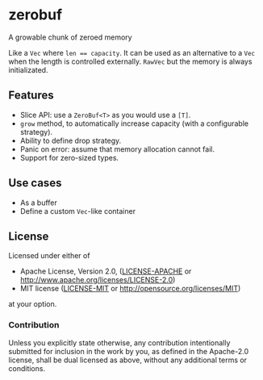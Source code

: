 # zerobuf
A growable chunk of zeroed memory

Like a `Vec` where `len == capacity`.
It can be used as an alternative to a `Vec` when the length is controlled externally.
`RawVec` but the memory is always initializated.

## Features

* Slice API: use a `ZeroBuf<T>` as you would use a `[T]`.
* `grow` method, to automatically increase capacity (with a configurable strategy).
* Ability to define drop strategy.
* Panic on error: assume that memory allocation cannot fail.
* Support for zero-sized types.

## Use cases

* As a buffer
* Define a custom `Vec`-like container

## License

Licensed under either of

 * Apache License, Version 2.0, ([LICENSE-APACHE](LICENSE-APACHE) or http://www.apache.org/licenses/LICENSE-2.0)
 * MIT license ([LICENSE-MIT](LICENSE-MIT) or http://opensource.org/licenses/MIT)

at your option.

### Contribution

Unless you explicitly state otherwise, any contribution intentionally submitted
for inclusion in the work by you, as defined in the Apache-2.0 license, shall be dual licensed as above, without any
additional terms or conditions.

